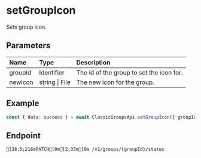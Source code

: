 
# setGroupIcon
Sets group icon.


## Parameters
| Name    | Type           | Description                              |
| :------ | :------------- | :--------------------------------------- |
| groupId | Identifier     | The id of the group to set the icon for. |
| newIcon | string \| File | The new icon for the group.              |



## Example
```ts copy showLineNumbers
const { data: success } = await ClassicGroupsApi.setGroupIcon({ groupId: 5850082, newIcon: "./newGroupIcon.png" }); 
```



## Endpoint
```ansi
[38;5;216mPATCH[0m[2;33m[0m /v1/groups/{groupId}/status
```
  